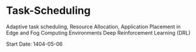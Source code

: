 # Task-Scheduling
Adaptive task scheduling, Resource Allocation, Application Placement in Edge and Fog Computing Environments
Deep Reinforcement Learning (DRL)

Start Date: 1404-05-06

